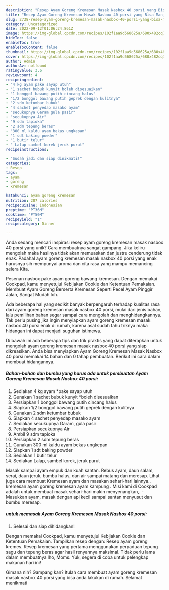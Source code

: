 ```yaml
---
description: "Resep Ayam Goreng Kremesan Masak Nasbox 40 porsi yang Bisa Manjain Lidah"
title: "Resep Ayam Goreng Kremesan Masak Nasbox 40 porsi yang Bisa Manjain Lidah"
slug: 2738-resep-ayam-goreng-kremesan-masak-nasbox-40-porsi-yang-bisa-manjain-lidah
category: Uncategorized
date: 2022-09-12T01:06:24.861Z
image: https://img-global.cpcdn.com/recipes/102f1aa9d568625a/680x482cq70/ayam-goreng-kremesan-masak-nasbox-40-porsi-foto-resep-utama.jpg
hideToc: false
enableToc: true
enableTocContent: false
thumbnail: https://img-global.cpcdn.com/recipes/102f1aa9d568625a/680x482cq70/ayam-goreng-kremesan-masak-nasbox-40-porsi-foto-resep-utama.jpg
cover: https://img-global.cpcdn.com/recipes/102f1aa9d568625a/680x482cq70/ayam-goreng-kremesan-masak-nasbox-40-porsi-foto-resep-utama.jpg
author: Admin
authorAv: notfound
ratingvalue: 3.6
reviewcount: 4
recipeingredient:
- "4 kg ayam pake sayap utuh"
- "1 sachet bubuk kunyit boleh disesuaikan"
- "1 bonggol bawang putih cincang halus"
- "1/2 bonggol bawang putih geprek dengan kulitnya"
- "2 sdm ketumbar bubuk"
- "4 sachet penyedap masako ayam"
- "secukupnya Garam gula pasir"
- "secukupnya Air"
- "9 sdm tapioka"
- "2 sdm tepung beras"
- "300 ml kaldu ayam bekas ungkepan"
- "1 sdt baking powder"
- "1 butir telur"
- " Lalap sambel korek jeruk purut"
recipeinstructions:

- "Sudah jadi dan siap dinikmati!"
categories:
- Resep
tags:
- ayam
- goreng
- kremesan

katakunci: ayam goreng kremesan 
nutrition: 207 calories
recipecuisine: Indonesian
preptime: "PT36M"
cooktime: "PT50M"
recipeyield: "1"
recipecategory: Dinner

---
```





Anda sedang mencari inspirasi resep ayam goreng kremesan masak nasbox 40 porsi yang unik? Cara membuatnya sangat gampang. Jika keliru mengolah maka hasilnya tidak akan memuaskan dan justru cenderung tidak enak. Padahal ayam goreng kremesan masak nasbox 40 porsi yang enak harusnya sih mempunyai aroma dan cita rasa yang mampu memancing selera Kita.





Pesenan nasbox pake ayam goreng bawang kremesan. Dengan memakai Cookpad, kamu menyetujui Kebijakan Cookie dan Ketentuan Pemakaian. Membuat Ayam Goreng Berserta Kremesan Seperti Pecel Ayam Pinggir Jalan, Sangat Mudah loh.

Ada beberapa hal yang sedikit banyak berpengaruh terhadap kualitas rasa dari ayam goreng kremesan masak nasbox 40 porsi, mulai dari jenis bahan, lalu pemilihan bahan segar sampai cara mengolah dan menghidangkannya. Tak perlu pusing jika ingin menyiapkan ayam goreng kremesan masak nasbox 40 porsi enak di rumah, karena asal sudah tahu triknya maka hidangan ini dapat menjadi suguhan istimewa.






Di bawah ini ada beberapa tips dan trik praktis yang dapat diterapkan untuk mengolah ayam goreng kremesan masak nasbox 40 porsi yang siap dikreasikan. Anda bisa menyiapkan Ayam Goreng Kremesan Masak Nasbox 40 porsi memakai 14 bahan dan 0 tahap pembuatan. Berikut ini cara dalam membuat hidangannya.

<!--inarticleads1-->

##### Bahan-bahan dan bumbu yang harus ada untuk pembuatan Ayam Goreng Kremesan Masak Nasbox 40 porsi:

1. Sediakan 4 kg ayam *pake sayap utuh
1. Gunakan 1 sachet bubuk kunyit *boleh disesuaikan
1. Persiapkan 1 bonggol bawang putih cincang halus
1. Siapkan 1/2 bonggol bawang putih geprek dengan kulitnya
1. Gunakan 2 sdm ketumbar bubuk
1. Siapkan 4 sachet penyedap masako ayam
1. Sediakan secukupnya Garam, gula pasir
1. Persiapkan secukupnya Air
1. Ambil 9 sdm tapioka
1. Persiapkan 2 sdm tepung beras
1. Gunakan 300 ml kaldu ayam bekas ungkepan
1. Siapkan 1 sdt baking powder
1. Sediakan 1 butir telur
1. Sediakan  Lalap, sambel korek, jeruk purut


Masak sampai ayam empuk dan kuah santan. Rebus ayam, daun salam, serai, daun jeruk, bumbu halus, dan air sampai matang dan meresap. Lihat juga cara membuat Kremesan ayam dan masakan sehari-hari lainnya.. kremesan ayam goreng kremesan ayam kampung . Misi kami di Cookpad adalah untuk membuat masak sehari-hari makin menyenangkan,. - Masukkan ayam, masak dengan api kecil sampai santan menyusut dan bumbu meresap. 

<!--inarticleads2-->

#####  untuk memasak Ayam Goreng Kremesan Masak Nasbox 40 porsi:


1. Selesai dan siap dihidangkan!

Dengan memakai Cookpad, kamu menyetujui Kebijakan Cookie dan Ketentuan Pemakaian. Tampilkan resep dengan: Resep ayam goreng kremes. Resep kremesan yang pertama menggunakan perpaduan tepung sagu dan tepung beras agar hasil renyahnya maksimal. Tidak perlu lama dalam membuatnya lho, Moms. Yuk, segera di coba untuk pelengkap makanan hari ini! 

Gimana nih? Gampang kan? Itulah cara membuat ayam goreng kremesan masak nasbox 40 porsi yang bisa anda lakukan di rumah. Selamat menikmati
